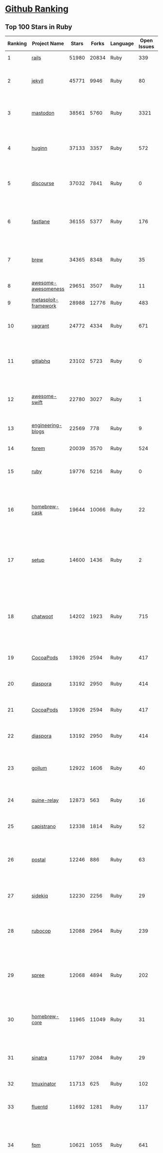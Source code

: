 [Github Ranking](../README.md)
==========

## Top 100 Stars in Ruby

| Ranking | Project Name | Stars | Forks | Language | Open Issues | Description | Last Commit |
| ------- | ------------ | ----- | ----- | -------- | ----------- | ----------- | ----------- |
| 1 | [rails](https://github.com/rails/rails) | 51980 | 20834 | Ruby | 339 | Ruby on Rails | 2022-12-23T08:32:19Z |
| 2 | [jekyll](https://github.com/jekyll/jekyll) | 45771 | 9946 | Ruby | 80 | :globe_with_meridians: Jekyll is a blog-aware static site generator in Ruby | 2022-12-23T06:20:52Z |
| 3 | [mastodon](https://github.com/mastodon/mastodon) | 38561 | 5760 | Ruby | 3321 | Your self-hosted, globally interconnected microblogging community | 2022-12-23T09:14:41Z |
| 4 | [huginn](https://github.com/huginn/huginn) | 37133 | 3357 | Ruby | 572 | Create agents that monitor and act on your behalf.  Your agents are standing by! | 2022-12-22T08:51:40Z |
| 5 | [discourse](https://github.com/discourse/discourse) | 37032 | 7841 | Ruby | 0 | A platform for community discussion. Free, open, simple. | 2022-12-23T10:02:50Z |
| 6 | [fastlane](https://github.com/fastlane/fastlane) | 36155 | 5377 | Ruby | 176 | 🚀 The easiest way to automate building and releasing your iOS and Android apps | 2022-12-21T03:43:27Z |
| 7 | [brew](https://github.com/Homebrew/brew) | 34365 | 8348 | Ruby | 35 | 🍺 The missing package manager for macOS (or Linux) | 2022-12-23T08:10:05Z |
| 8 | [awesome-awesomeness](https://github.com/bayandin/awesome-awesomeness) | 29651 | 3507 | Ruby | 11 | A curated list of awesome awesomeness | 2022-12-15T03:08:32Z |
| 9 | [metasploit-framework](https://github.com/rapid7/metasploit-framework) | 28988 | 12776 | Ruby | 483 | Metasploit Framework | 2022-12-23T09:30:01Z |
| 10 | [vagrant](https://github.com/hashicorp/vagrant) | 24772 | 4334 | Ruby | 671 | Vagrant is a tool for building and distributing development environments. | 2022-12-20T14:29:20Z |
| 11 | [gitlabhq](https://github.com/gitlabhq/gitlabhq) | 23102 | 5723 | Ruby | 0 | GitLab CE Mirror \| Please open new issues in our issue tracker on GitLab.com | 2022-12-23T09:07:51Z |
| 12 | [awesome-swift](https://github.com/matteocrippa/awesome-swift) | 22780 | 3027 | Ruby | 1 | A collaborative list of awesome Swift libraries and resources. Feel free to contribute! | 2022-12-20T11:19:13Z |
| 13 | [engineering-blogs](https://github.com/kilimchoi/engineering-blogs) | 22569 | 778 | Ruby | 9 | A curated list of engineering blogs | 2022-12-23T03:07:57Z |
| 14 | [forem](https://github.com/forem/forem) | 20039 | 3570 | Ruby | 524 | For empowering community 🌱 | 2022-12-22T18:33:03Z |
| 15 | [ruby](https://github.com/ruby/ruby) | 19776 | 5216 | Ruby | 0 | The Ruby Programming Language [mirror] | 2022-12-23T10:02:44Z |
| 16 | [homebrew-cask](https://github.com/Homebrew/homebrew-cask) | 19644 | 10066 | Ruby | 22 | 🍻 A CLI workflow for the administration of macOS applications distributed as binaries | 2022-12-23T06:33:24Z |
| 17 | [setup](https://github.com/lewagon/setup) | 14600 | 1436 | Ruby | 2 | Setup instructions for Le Wagon's students on their first day of Web Development Bootcamp | 2022-12-10T06:32:15Z |
| 18 | [chatwoot](https://github.com/chatwoot/chatwoot) | 14202 | 1923 | Ruby | 715 | Open-source customer engagement suite, an alternative to Intercom, Zendesk, Salesforce Service Cloud etc. 🔥💬 | 2022-12-23T07:21:28Z |
| 19 | [CocoaPods](https://github.com/CocoaPods/CocoaPods) | 13926 | 2594 | Ruby | 417 | The Cocoa Dependency Manager. | 2022-12-07T17:34:55Z |
| 20 | [diaspora](https://github.com/diaspora/diaspora) | 13192 | 2950 | Ruby | 414 | A privacy-aware, distributed, open source social network. | 2022-12-05T02:06:14Z |
| 21 | [CocoaPods](https://github.com/CocoaPods/CocoaPods) | 13926 | 2594 | Ruby | 417 | The Cocoa Dependency Manager. | 2022-12-07T17:34:55Z |
| 22 | [diaspora](https://github.com/diaspora/diaspora) | 13192 | 2950 | Ruby | 414 | A privacy-aware, distributed, open source social network. | 2022-12-05T02:06:14Z |
| 23 | [gollum](https://github.com/gollum/gollum) | 12922 | 1606 | Ruby | 40 | A simple, Git-powered wiki with a sweet API and local frontend. | 2022-12-22T21:13:29Z |
| 24 | [quine-relay](https://github.com/mame/quine-relay) | 12873 | 563 | Ruby | 16 | An uroboros program with 100+ programming languages | 2022-10-31T08:24:26Z |
| 25 | [capistrano](https://github.com/capistrano/capistrano) | 12338 | 1814 | Ruby | 52 | Remote multi-server automation tool | 2022-11-29T02:38:01Z |
| 26 | [postal](https://github.com/postalserver/postal) | 12246 | 886 | Ruby | 63 | ✉️ A fully featured open source mail delivery platform for incoming & outgoing e-mail | 2022-12-14T13:57:44Z |
| 27 | [sidekiq](https://github.com/mperham/sidekiq) | 12230 | 2256 | Ruby | 29 | Simple, efficient background processing for Ruby | 2022-12-22T22:12:33Z |
| 28 | [rubocop](https://github.com/rubocop/rubocop) | 12088 | 2964 | Ruby | 239 | A Ruby static code analyzer and formatter, based on the community Ruby style guide. | 2022-12-23T06:07:12Z |
| 29 | [spree](https://github.com/spree/spree) | 12068 | 4894 | Ruby | 202 | Open Source multi-language/multi-currency/multi-store eCommerce platform | 2022-12-21T17:29:40Z |
| 30 | [homebrew-core](https://github.com/Homebrew/homebrew-core) | 11965 | 11049 | Ruby | 31 | 🍻 Default formulae for the missing package manager for macOS (or Linux) | 2022-12-23T09:18:13Z |
| 31 | [sinatra](https://github.com/sinatra/sinatra) | 11797 | 2084 | Ruby | 29 | Classy web-development dressed in a DSL (official / canonical repo) | 2022-12-22T21:13:08Z |
| 32 | [tmuxinator](https://github.com/tmuxinator/tmuxinator) | 11713 | 625 | Ruby | 102 | Manage complex tmux sessions easily | 2022-12-15T20:50:29Z |
| 33 | [fluentd](https://github.com/fluent/fluentd) | 11692 | 1281 | Ruby | 117 | Fluentd: Unified Logging Layer (project under CNCF) | 2022-12-15T06:17:04Z |
| 34 | [fpm](https://github.com/jordansissel/fpm) | 10621 | 1055 | Ruby | 641 | Effing package management! Build packages for multiple platforms (deb, rpm, etc) with great ease and sanity. | 2022-12-19T12:19:46Z |
| 35 | [linguist](https://github.com/github/linguist) | 10557 | 3866 | Ruby | 86 | Language Savant. If your repository's language is being reported incorrectly, send us a pull request! | 2022-12-22T18:34:54Z |
| 36 | [faker](https://github.com/faker-ruby/faker) | 10543 | 3036 | Ruby | 6 | A library for generating fake data such as names, addresses, and phone numbers. | 2022-12-23T02:40:25Z |
| 37 | [Learning-SICP](https://github.com/DeathKing/Learning-SICP) | 10096 | 1492 | Ruby | 1 | MIT视频公开课《计算机程序的构造和解释》中文化项目及课程学习资料搜集。 | 2022-02-27T13:57:02Z |
| 38 | [liquid](https://github.com/Shopify/liquid) | 9951 | 1293 | Ruby | 231 | Liquid markup language. Safe, customer facing template language for flexible web apps.  | 2022-12-18T00:12:12Z |
| 39 | [capybara](https://github.com/teamcapybara/capybara) | 9730 | 1427 | Ruby | 6 | Acceptance test framework for web applications | 2022-12-12T23:32:28Z |
| 40 | [grape](https://github.com/ruby-grape/grape) | 9650 | 1222 | Ruby | 208 | An opinionated framework for creating REST-like APIs in Ruby. | 2022-12-22T05:15:24Z |
| 41 | [octopress](https://github.com/imathis/octopress) | 9356 | 2710 | Ruby | 176 | Octopress is an obsessively designed framework for Jekyll blogging. It’s easy to configure and easy to deploy. Sweet huh? | 2022-05-29T06:22:05Z |
| 42 | [activeadmin](https://github.com/activeadmin/activeadmin) | 9285 | 3313 | Ruby | 329 | The administration framework for Ruby on Rails applications. | 2022-12-23T01:00:44Z |
| 43 | [resque](https://github.com/resque/resque) | 9242 | 1671 | Ruby | 57 | Resque is a Redis-backed Ruby library for creating background jobs, placing them on multiple queues, and processing them later. | 2022-12-16T20:14:06Z |
| 44 | [guides](https://github.com/thoughtbot/guides) | 9209 | 1377 | Ruby | 0 | A guide for programming in style. | 2022-12-12T23:02:41Z |
| 45 | [bourbon](https://github.com/thoughtbot/bourbon) | 9097 | 900 | Ruby | 5 | A Lightweight Sass Tool Set | 2022-08-05T22:56:43Z |
| 46 | [paperclip](https://github.com/thoughtbot/paperclip) | 9064 | 2420 | Ruby | 37 | Easy file attachment management for ActiveRecord | 2022-10-11T23:33:19Z |
| 47 | [carrierwave](https://github.com/carrierwaveuploader/carrierwave) | 8739 | 1641 | Ruby | 140 | Classier solution for file uploads for Rails, Sinatra and other Ruby web frameworks | 2022-12-21T01:20:54Z |
| 48 | [whenever](https://github.com/javan/whenever) | 8655 | 727 | Ruby | 64 | Cron jobs in Ruby | 2022-12-02T01:37:51Z |
| 49 | [remote-working](https://github.com/greatghoul/remote-working) | 8518 | 772 | Ruby | 0 | 收集整理远程工作相关的资料 | 2022-12-12T11:24:00Z |
| 50 | [kaminari](https://github.com/kaminari/kaminari) | 8318 | 1077 | Ruby | 41 | ⚡ A Scope & Engine based, clean, powerful, customizable and sophisticated paginator for Ruby webapps | 2022-09-04T14:57:01Z |
| 51 | [simple_form](https://github.com/heartcombo/simple_form) | 8052 | 1314 | Ruby | 24 | Forms made easy for Rails! It's tied to a simple DSL, with no opinion on markup. | 2022-11-30T12:04:42Z |
| 52 | [pundit](https://github.com/varvet/pundit) | 7822 | 602 | Ruby | 14 | Minimal authorization through OO design and pure Ruby classes | 2022-12-19T15:47:35Z |
| 53 | [rails_admin](https://github.com/railsadminteam/rails_admin) | 7707 | 2246 | Ruby | 174 | RailsAdmin is a Rails engine that provides an easy-to-use interface for managing your data | 2022-12-18T07:15:22Z |
| 54 | [factory_bot](https://github.com/thoughtbot/factory_bot) | 7672 | 2615 | Ruby | 31 | A library for setting up Ruby objects as test data. | 2022-11-16T05:01:43Z |
| 55 | [omniauth](https://github.com/omniauth/omniauth) | 7627 | 993 | Ruby | 86 | OmniAuth is a flexible authentication system utilizing Rack middleware. | 2022-10-13T14:14:08Z |
| 56 | [puma](https://github.com/puma/puma) | 7280 | 1370 | Ruby | 52 | A Ruby/Rack web server built for parallelism | 2022-12-22T21:46:04Z |
| 57 | [jazzy](https://github.com/realm/jazzy) | 7205 | 405 | Ruby | 81 | Soulful docs for Swift & Objective-C | 2022-11-20T09:32:15Z |
| 58 | [wpscan](https://github.com/wpscanteam/wpscan) | 7179 | 1167 | Ruby | 39 | WPScan WordPress security scanner. Written for security professionals and blog maintainers to test the security of their WordPress websites. | 2022-12-21T20:15:35Z |
| 59 | [how-to-contribute-to-open-source](https://github.com/freeCodeCamp/how-to-contribute-to-open-source) | 7178 | 1559 | Ruby | 30 | A guide to contributing to open source | 2022-12-21T12:46:58Z |
| 60 | [chef](https://github.com/chef/chef) | 7085 | 2568 | Ruby | 372 | Chef Infra, a powerful automation platform that transforms infrastructure into code automating how infrastructure is configured, deployed and managed across any environment, at any scale | 2022-12-22T21:45:21Z |
| 61 | [bullet](https://github.com/flyerhzm/bullet) | 6705 | 393 | Ruby | 85 | help to kill N+1 queries and unused eager loading | 2022-12-09T13:24:55Z |
| 62 | [nodejs-learning-guide](https://github.com/chyingp/nodejs-learning-guide) | 6668 | 1197 | Ruby | 3 | Nodejs学习笔记以及经验总结，公众号"程序猿小卡" | 2022-03-24T13:26:04Z |
| 63 | [pry](https://github.com/pry/pry) | 6552 | 599 | Ruby | 135 | A runtime developer console and IRB alternative with powerful introspection capabilities. | 2022-09-30T18:45:05Z |
| 64 | [brakeman](https://github.com/presidentbeef/brakeman) | 6542 | 720 | Ruby | 79 | A static analysis security vulnerability scanner for Ruby on Rails applications | 2022-12-15T05:55:08Z |
| 65 | [paper_trail](https://github.com/paper-trail-gem/paper_trail) | 6433 | 865 | Ruby | 7 | Track changes to your rails models | 2022-12-03T23:00:56Z |
| 66 | [openproject](https://github.com/opf/openproject) | 6343 | 1734 | Ruby | 0 | OpenProject is the leading open source project management software. | 2022-12-23T09:09:32Z |
| 67 | [cancan](https://github.com/ryanb/cancan) | 6304 | 805 | Ruby | 200 | Authorization Gem for Ruby on Rails. | 2021-12-11T21:39:34Z |
| 68 | [dotenv](https://github.com/bkeepers/dotenv) | 6220 | 495 | Ruby | 6 | A Ruby gem to load environment variables from `.env`.  | 2022-11-21T17:12:52Z |
| 69 | [geocoder](https://github.com/alexreisner/geocoder) | 6128 | 1183 | Ruby | 29 | Complete Ruby geocoding solution. | 2022-12-16T15:33:16Z |
| 70 | [synx](https://github.com/venmo/synx) | 6086 | 283 | Ruby | 52 | A command-line tool that reorganizes your Xcode project folder to match your Xcode groups | 2019-07-18T23:40:39Z |
| 71 | [searchkick](https://github.com/ankane/searchkick) | 6076 | 731 | Ruby | 8 | Intelligent search made easy | 2022-12-15T09:54:02Z |
| 72 | [chartkick](https://github.com/ankane/chartkick) | 6056 | 549 | Ruby | 9 | Create beautiful JavaScript charts with one line of Ruby | 2022-11-14T17:16:44Z |
| 73 | [hanami](https://github.com/hanami/hanami) | 5971 | 525 | Ruby | 1 | The web, with simplicity. | 2022-12-20T14:00:16Z |
| 74 | [progit](https://github.com/progit/progit) | 5971 | 2467 | Ruby | 0 | Pro Git Book Content, 1st Edition - This content is deprecated. See 2nd edition at [progit2](https://github.com/progit/progit2) | 2019-04-04T07:17:36Z |
| 75 | [friendly_id](https://github.com/norman/friendly_id) | 5940 | 596 | Ruby | 14 | FriendlyId is the “Swiss Army bulldozer” of slugging and permalink plugins for ActiveRecord. It allows you to create pretty URL’s and work with human-friendly strings as if they were numeric ids for ActiveRecord models. | 2022-11-15T22:25:14Z |
| 76 | [css-only-chat](https://github.com/kkuchta/css-only-chat) | 5909 | 272 | Ruby | 6 | A truly monstrous async web chat using no JS whatsoever on the frontend | 2022-03-30T23:08:38Z |
| 77 | [mailcatcher](https://github.com/sj26/mailcatcher) | 5806 | 549 | Ruby | 26 | Catches mail and serves it through a dream. | 2022-11-20T10:56:00Z |
| 78 | [foreman](https://github.com/ddollar/foreman) | 5794 | 629 | Ruby | 45 | Manage Procfile-based applications | 2022-10-28T12:25:06Z |
| 79 | [will_paginate](https://github.com/mislav/will_paginate) | 5668 | 887 | Ruby | 56 | Pagination library for Rails, Sinatra, Merb, DataMapper, and more | 2022-04-07T02:52:34Z |
| 80 | [maximum-awesome](https://github.com/square/maximum-awesome) | 5662 | 992 | Ruby | 26 | Config files for vim and tmux. | 2022-07-21T22:01:19Z |
| 81 | [hanami](https://github.com/hanami/hanami) | 5971 | 525 | Ruby | 1 | The web, with simplicity. | 2022-12-20T14:00:16Z |
| 82 | [progit](https://github.com/progit/progit) | 5971 | 2467 | Ruby | 0 | Pro Git Book Content, 1st Edition - This content is deprecated. See 2nd edition at [progit2](https://github.com/progit/progit2) | 2019-04-04T07:17:36Z |
| 83 | [friendly_id](https://github.com/norman/friendly_id) | 5940 | 596 | Ruby | 14 | FriendlyId is the “Swiss Army bulldozer” of slugging and permalink plugins for ActiveRecord. It allows you to create pretty URL’s and work with human-friendly strings as if they were numeric ids for ActiveRecord models. | 2022-11-15T22:25:14Z |
| 84 | [css-only-chat](https://github.com/kkuchta/css-only-chat) | 5909 | 272 | Ruby | 6 | A truly monstrous async web chat using no JS whatsoever on the frontend | 2022-03-30T23:08:38Z |
| 85 | [mailcatcher](https://github.com/sj26/mailcatcher) | 5806 | 549 | Ruby | 26 | Catches mail and serves it through a dream. | 2022-11-20T10:56:00Z |
| 86 | [foreman](https://github.com/ddollar/foreman) | 5794 | 629 | Ruby | 45 | Manage Procfile-based applications | 2022-10-28T12:25:06Z |
| 87 | [will_paginate](https://github.com/mislav/will_paginate) | 5668 | 887 | Ruby | 56 | Pagination library for Rails, Sinatra, Merb, DataMapper, and more | 2022-04-07T02:52:34Z |
| 88 | [maximum-awesome](https://github.com/square/maximum-awesome) | 5662 | 992 | Ruby | 26 | Config files for vim and tmux. | 2022-07-21T22:01:19Z |
| 89 | [httparty](https://github.com/jnunemaker/httparty) | 5611 | 964 | Ruby | 30 | :tada: Makes http fun again! | 2022-12-22T22:53:35Z |
| 90 | [markup](https://github.com/github/markup) | 5572 | 3625 | Ruby | 206 | Determines which markup library to use to render a content file (e.g. README) on GitHub | 2022-11-25T02:34:27Z |
| 91 | [administrate](https://github.com/thoughtbot/administrate) | 5495 | 1057 | Ruby | 95 | A Rails engine that helps you put together a super-flexible admin dashboard. | 2022-12-20T17:40:46Z |
| 92 | [vcr](https://github.com/vcr/vcr) | 5491 | 496 | Ruby | 60 | Record your test suite's HTTP interactions and replay them during future test runs for fast, deterministic, accurate tests. | 2022-11-19T14:22:53Z |
| 93 | [concurrent-ruby](https://github.com/ruby-concurrency/concurrent-ruby) | 5419 | 396 | Ruby | 47 | Modern concurrency tools including agents, futures, promises, thread pools, supervisors, and more. Inspired by Erlang, Clojure, Scala, Go, Java, JavaScript, and classic concurrency patterns. | 2022-12-21T16:18:28Z |
| 94 | [t](https://github.com/sferik/t) | 5419 | 426 | Ruby | 146 | A command-line power tool for Twitter. | 2022-11-19T19:20:53Z |
| 95 | [faraday](https://github.com/lostisland/faraday) | 5410 | 943 | Ruby | 30 | Simple, but flexible HTTP client library, with support for multiple backends. | 2022-12-22T14:39:26Z |
| 96 | [fast-ruby](https://github.com/fastruby/fast-ruby) | 5394 | 379 | Ruby | 27 | :dash: Writing Fast Ruby :heart_eyes: -- Collect Common Ruby idioms. | 2022-11-30T20:34:13Z |
| 97 | [webpacker](https://github.com/rails/webpacker) | 5322 | 1474 | Ruby | 1 | Use Webpack to manage app-like JavaScript modules in Rails | 2022-12-14T14:39:32Z |
| 98 | [ransack](https://github.com/activerecord-hackery/ransack) | 5318 | 754 | Ruby | 89 | Object-based searching.  | 2022-12-19T12:04:58Z |
| 99 | [lolcat](https://github.com/busyloop/lolcat) | 5317 | 200 | Ruby | 22 | Rainbows and unicorns! | 2022-01-29T04:22:19Z |
| 100 | [cancancan](https://github.com/CanCanCommunity/cancancan) | 5262 | 599 | Ruby | 37 | The authorization Gem for Ruby on Rails. | 2022-12-02T15:37:34Z |

